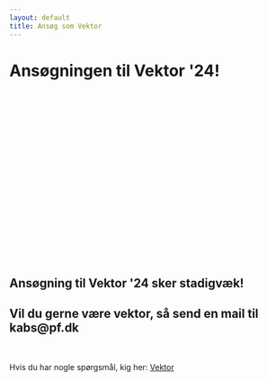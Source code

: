 ```yaml
---
layout: default
title: Ansøg som Vektor
---
```

<h1 id="titel">Ansøgningen til Vektor '24! </h1>

<div id="poster-image" style="margin: auto; width: 530px; height: 300px; background-image: url('/static/img/endeligåbent.gif');">
</div>

<h2>Ansøgning til Vektor '24 sker stadigvæk!</h2> 

<h2> Vil du gerne være vektor, så send en mail til kabs@pf.dk</h2>
<br/>

Hvis du har nogle spørgsmål, kig her: <a href="/vektor">Vektor</a>



<!--   Add this efter n.remove() in script once the link to applications open
div.innerHTML = '<br / ><a style="text-align: center;"href="https://docs.google.com/forms/d/e/1FAIpQLSd_wGM2P4LsQfe_a1YR8TYIhOQ1Ens3eHC6JateUD_RJiPzqA/viewform?usp=sf_link"><button class="applyBtn">Ansøg nu!</button></a><br />' 
-->